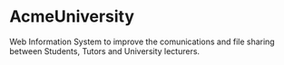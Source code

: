 # AcmeUniversity
Web Information System to improve the comunications and file sharing between Students, Tutors and University lecturers.
